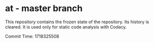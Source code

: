 # at - master branch

This repository contains the frozen state of the repository.
Its history is cleared. It is used only for static code
analysis with Codacy.

Commit Time: 1718325508